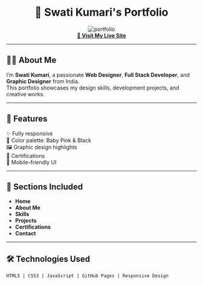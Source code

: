 <h1 align="center">🎨 Swati Kumari's Portfolio</h1>

<p align="center">
  <img src="https://img.shields.io/badge/Portfolio-Live-ff69b4?style=for-the-badge&logo=github" alt="portfolio" />
  <br>
  <a href="https://swati22kumari.github.io/Portfolio/" target="_blank"><strong>🔗 Visit My Live Site</strong></a>
</p>

---

## 💁‍♀️ About Me

I’m **Swati Kumari**, a passionate **Web Designer**, **Full Stack Developer**, and **Graphic Designer** from India.  
This portfolio showcases my design skills, development projects, and creative works.

---

## 🎯 Features

✨ Fully responsive  
🎨 Color palette: Baby Pink & Black  
🖼️ Graphic design highlights  
📜 Certifications  
📱 Mobile-friendly UI

---

## 📂 Sections Included

- **Home**
- **About Me**
- **Skills**
- **Projects**
- **Certifications**
- **Contact**

---

## 🛠️ Technologies Used

```html
HTML5 | CSS3 | JavaScript | GitHub Pages | Responsive Design
